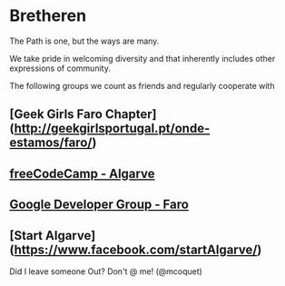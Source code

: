 # Bretheren

The Path is one, but the ways are many.

We take pride in welcoming diversity and that inherently includes other expressions of community.

The following groups we count as friends and regularly cooperate with

## [Geek Girls Faro Chapter] (http://geekgirlsportugal.pt/onde-estamos/faro/)

## [freeCodeCamp - Algarve](https://www.facebook.com/groups/free.code.camp.algarve/)

## [Google Developer Group - Faro](https://www.meetup.com/GDG-Faro/)

## [Start Algarve] (https://www.facebook.com/startAlgarve/)


Did I leave someone Out? Don't @ me! (@mcoquet)